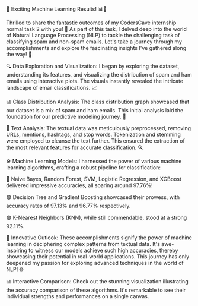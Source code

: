 🚀 Exciting Machine Learning Results! 📊🤖

Thrilled to share the fantastic outcomes of my CodersCave internship normal task 2 with you! 🌟 As part of this task, I delved deep into the world of Natural Language Processing (NLP) to tackle the challenging task of classifying spam and non-spam emails. Let's take a journey through my accomplishments and explore the fascinating insights I've gathered along the way! 📮

🔍 Data Exploration and Visualization:
I began by exploring the dataset, understanding its features, and visualizing the distribution of spam and ham emails using interactive plots. The visuals instantly revealed the intricate landscape of email classifications. 📈

📊 Class Distribution Analysis:
The class distribution graph showcased that our dataset is a mix of spam and ham emails. This initial analysis laid the foundation for our predictive modeling journey. 📮

💬 Text Analysis:
The textual data was meticulously preprocessed, removing URLs, mentions, hashtags, and stop words. Tokenization and stemming were employed to cleanse the text further. This ensured the extraction of the most relevant features for accurate classification. 🔍

⚙️ Machine Learning Models:
I harnessed the power of various machine learning algorithms, crafting a robust pipeline for classification:

🔵 Naive Bayes, Random Forest, SVM, Logistic Regression, and XGBoost delivered impressive accuracies, all soaring around 97.76%!

🟢 Decision Tree and Gradient Boosting showcased their prowess, with accuracy rates of 97.13% and 96.77% respectively.

🟣 K-Nearest Neighbors (KNN), while still commendable, stood at a strong 92.11%.

🤖 Innovative Outlook:
These accomplishments signify the power of machine learning in deciphering complex patterns from textual data. It's awe-inspiring to witness our models achieve such high accuracies, thereby showcasing their potential in real-world applications. This journey has only deepened my passion for exploring advanced techniques in the world of NLP! 🌐

📊 Interactive Comparison:
Check out the stunning visualization illustrating the accuracy comparison of these algorithms. It's remarkable to see their individual strengths and performances on a single canvas.

